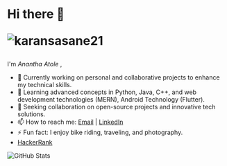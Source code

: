 <!--## Hi there 👋
-->

<!--
**Atoleanantha/Atoleanantha** is a ✨ _special_ ✨ repository because its `README.md` (this file) appears on your GitHub profile.

Here are some ideas to get you started:

- 🔭 I’m currently working on ...
- 🌱 I’m currently learning ...
- 👯 I’m looking to collaborate on ...
- 🤔 I’m looking for help with ...
- 💬 Ask me about ...
- 📫 How to reach me: ...
- 😄 Pronouns: ...
- ⚡ Fun fact: ...
- [LeetCode](https://leetcode.com/u/manojpisepatil/)
-->
# Hi there 👋  <p > <img src="https://komarev.com/ghpvc/?username=karansasane21&label=Profile%20views&color=0e75b6&style=flat" alt="karansasane21" /> </p>

I'm *Anantha Atole* ,

- 🔭 Currently working on personal and collaborative projects to enhance my technical skills.
- 🌱 Learning advanced concepts in Python, Java, C++, and web development technologies (MERN), Android Technology (Flutter).
- 👯 Seeking collaboration on open-source projects and innovative tech solutions.
- 📫 How to reach me: [Email](mailto:atoleanantha03@gmail.com) | [LinkedIn](https://www.linkedin.com/in/anantha-atole-91726a255/)
- ⚡ Fun fact: I enjoy bike riding, traveling, and photography.
- [HackerRank](https://www.hackerrank.com/profile/atoleanantha06)


![GitHub Stats](https://github-readme-stats.vercel.app/api?username=Atoleanantha&show_icons=true&theme=radical)
